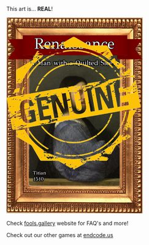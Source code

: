 This art is... 
 **REAL**! 
 
 ![alt text](A_Man_with_a_Quilted_Sleeve_Real.png?raw=true "Artwork Card")  
 
 Check [fools.gallery](https://fools.gallery/) website for FAQ's and more! 
 
 Check out our other games at [endcode.us](https://endcode.us/)